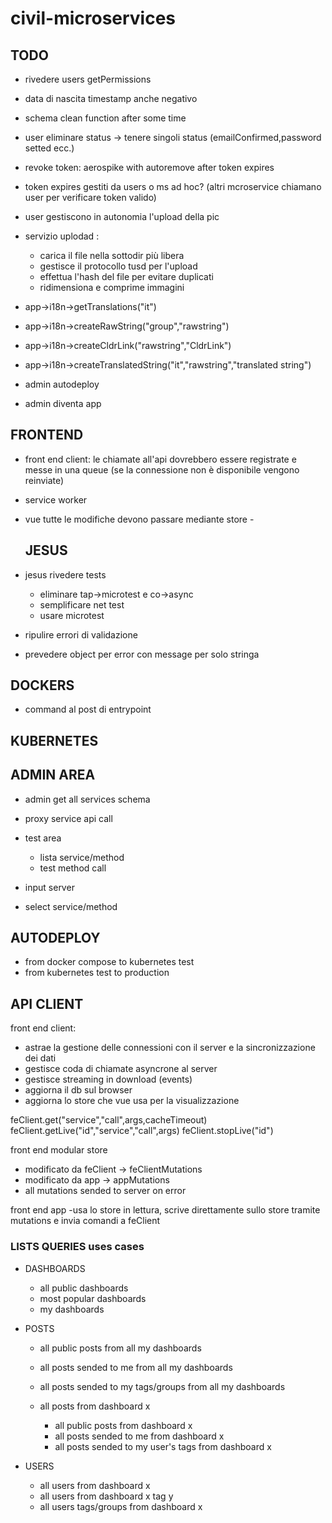 # civil-microservices

## TODO

- rivedere users getPermissions
- data di nascita timestamp anche negativo
- schema clean function after some time
- user eliminare status -> tenere singoli status (emailConfirmed,password setted ecc.)
- revoke token: aerospike with autoremove after token expires
- token expires gestiti da users o ms ad hoc? (altri mcroservice chiamano user per verificare token valido)

- user gestiscono in autonomia l'upload della pic

- servizio uplodad :
  - carica il file nella sottodir più libera
  - gestisce il protocollo tusd per l'upload
  - effettua l'hash del file per evitare duplicati
  - ridimensiona e comprime immagini

- app->i18n->getTranslations("it")

- app->i18n->createRawString("group","rawstring")
- app->i18n->createCldrLink("rawstring","CldrLink")
- app->i18n->createTranslatedString("it","rawstring","translated string")

- admin autodeploy

- admin diventa app

## FRONTEND

- front end client: le chiamate all'api dovrebbero essere registrate e messe in una queue (se la connessione non è disponibile vengono reinviate)
- service worker
- vue tutte le modifiche devono passare mediante store -

  ## JESUS

- jesus rivedere tests

  - eliminare tap->microtest e co->async
  - semplificare net test
  - usare microtest

- ripulire errori di validazione
- prevedere object per error con message per solo stringa

## DOCKERS

- command al post di entrypoint

## KUBERNETES

## ADMIN AREA

- admin get all services schema
- proxy service api call
- test area

  - lista service/method
  - test method call

- input server
- select service/method

## AUTODEPLOY

- from docker compose to kubernetes test
- from kubernetes test to production

## API CLIENT

front end client:

- astrae la gestione delle connessioni con il server e la sincronizzazione dei dati
- gestisce coda di chiamate asyncrone al server
- gestisce streaming in download (events)
- aggiorna il db sul browser
- aggiorna lo store che vue usa per la visualizzazione

feClient.get("service","call",args,cacheTimeout) feClient.getLive("id","service","call",args) feClient.stopLive("id")

front end modular store

- modificato da feClient -> feClientMutations
- modificato da app -> appMutations
- all mutations sended to server on error

front end app -usa lo store in lettura, scrive direttamente sullo store tramite mutations e invia comandi a feClient

### LISTS QUERIES uses cases

- DASHBOARDS

  - all public dashboards
  - most popular dashboards
  - my dashboards

- POSTS

  - all public posts from all my dashboards
  - all posts sended to me from all my dashboards
  - all posts sended to my tags/groups from all my dashboards
  - all posts from dashboard x

    - all public posts from dashboard x
    - all posts sended to me from dashboard x
    - all posts sended to my user's tags from dashboard x

- USERS

  - all users from dashboard x
  - all users from dashboard x tag y
  - all users tags/groups from dashboard x
